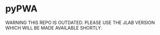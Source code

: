 pyPWA
=====

WARNING THIS REPO IS OUTDATED.  PLEASE USE THE JLAB VERSION WHICH WILL BE MADE AVAILABLE SHORTLY.
